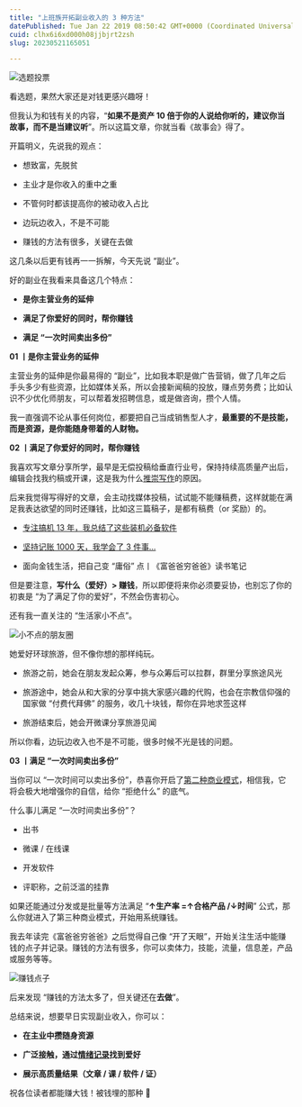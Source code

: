```yaml
---
title: "上班族开拓副业收入的 3 种方法"
datePublished: Tue Jan 22 2019 08:50:42 GMT+0000 (Coordinated Universal Time)
cuid: clhx6i6xd000h08jjbjrt2zsh
slug: 20230521165051

---
```


![选题投票](https://cdn.hashnode.com/res/hashnode/image/upload/v1684658981023/bc640549-896e-48bf-ad2d-46367d1d8e5c.png)

看选题，果然大家还是对钱更感兴趣呀！

但我认为和钱有关的内容，“**如果不是资产 10 倍于你的人说给你听的，建议你当故事，而不是当建议听**”。所以这篇文章，你就当看《故事会》得了。

开篇明义，先说我的观点：

* 想致富，先脱贫
    
* 主业才是你收入的重中之重
    
* 不管何时都该提高你的被动收入占比
    
* 边玩边收入，不是不可能
    
* 赚钱的方法有很多，关键在去做
    

这几条以后更有钱再一一拆解，今天先说 “副业”。

好的副业在我看来具备这几个特点：

* **是你主营业务的延伸**
    
* **满足了你爱好的同时，帮你赚钱**
    
* **满足 “一次时间卖出多份”**
    

**01 丨是你主营业务的延伸**

主营业务的延伸是你最易得的 “副业”，比如我本职是做广告营销，做了几年之后手头多少有些资源，比如媒体关系，所以会接新闻稿的投放，赚点劳务费；比如认识不少优化师朋友，可以帮着发招聘信息，或是做咨询，攒个人情。

我一直强调不论从事任何岗位，都要把自己当成销售型人才，**最重要的不是技能，而是资源，是你能随身带着的人财物。**

**02 丨满足了你爱好的同时，帮你赚钱**

我喜欢写文章分享所学，最早是无偿投稿给垂直行业号，保持持续高质量产出后，编辑会找我约稿或开课，这是我为什么[推崇写作](http://mp.weixin.qq.com/s?__biz=MzI3MzU5MDA1OQ==&mid=2247484663&idx=1&sn=04f0a87ec799f88f8cb1020b8b529e65&chksm=eb21b6b3dc563fa51126c73fbd133af2541bbd09fc948bb8ca8280574f2383f8a489ac821292&scene=21#wechat_redirect)的原因。

后来我觉得写得好的文章，会主动找媒体投稿，试试能不能赚稿费，这样就能在满足我表达欲望的同时还赚钱，比如这三篇稿子，是都有稿费（or 奖励）的。

* [专注搞机 13 年，我总结了这些装机必备软件](https://mp.weixin.qq.com/s?__biz=MjM5MjAyNDUyMA==&mid=2650501562&idx=1&sn=fed0a3be6dac3cc78685afa171def150&scene=21#wechat_redirect)
    
* [坚持记账 1000 天，我学会了 3 件事…](https://mp.weixin.qq.com/s?__biz=MjM5MzA3MjI2NQ==&mid=2650620494&idx=2&sn=ff678367cb921d55f00e60946f656aec&chksm=be9577a889e2febeeee9531fcd1e9d247ecc552d2051fc9e20e5301c8a40754b6e1733cc9fce&mpshare=1&scene=21&srcid=1226o0MHkXIS511itmEK4362#wechat_redirect)
    
* 面向金钱生活，把自己变 “庸俗” 点丨《富爸爸穷爸爸》读书笔记
    

但是要注意，**写什么（爱好）&gt; 赚钱**，所以即便将来你必须要妥协，也别忘了你的初衷是 “为了满足了你的爱好”，不然会伤害初心。

还有我一直关注的 “生活家小不点”。

![小不点的朋友圈](https://cdn.hashnode.com/res/hashnode/image/upload/v1684659002388/681ddfba-1c6d-4a65-84db-313ab0bdccf5.jpeg)

她爱好环球旅游，但不像你想的那样纯玩。

* 旅游之前，她会在朋友发起众筹，参与众筹后可以拉群，群里分享旅途风光
    
* 旅游途中，她会从和大家的分享中挑大家感兴趣的代购，也会在宗教信仰强的国家做 “付费代拜佛” 的服务，收几十块钱，帮你在异地求签这样
    
* 旅游结束后，她会开微课分享旅游见闻
    

所以你看，边玩边收入也不是不可能，很多时候不光是钱的问题。

**03 丨满足 “一次时间卖出多份”**

当你可以 “一次时间可以卖出多份”，恭喜你开启了[第二种商业模式](https://mp.weixin.qq.com/s?__biz=MzI4OTczOTYzMA==&mid=2247485786&idx=1&sn=aa780414e5b0bc14a9fdbc3c62380ce6&scene=21#wechat_redirect)，相信我，它将会极大地增强你的自信，给你 “拒绝什么” 的底气。

什么事儿满足 “一次时间卖出多份”？

* 出书
    
* 微课 / 在线课
    
* 开发软件
    
* 评职称，之前泛滥的挂靠
    

如果还能通过分发或是批量等方法满足 “**↑生产率 =↑合格产品 /↓时间**” 公式，那么你就进入了第三种商业模式，开始用系统赚钱。

我去年读完《富爸爸穷爸爸》之后觉得自己像 “开了天眼”，开始关注生活中能赚钱的点子并记录。赚钱的方法有很多，你可以卖体力，技能，流量，信息差，产品或服务等等。

![赚钱点子](https://cdn.hashnode.com/res/hashnode/image/upload/v1684659008284/0c4945cd-3053-4097-9aae-d111f1da78d4.png)

后来发现 “赚钱的方法太多了，但关键还在**去做**”。

总结来说，想要早日实现副业收入，你可以：

* **在主业中攒随身资源**
    
* **广泛接触，通过**[**情绪记录**](http://mp.weixin.qq.com/s?__biz=MzI3MzU5MDA1OQ==&mid=2247485034&idx=1&sn=5b64fa1c07f7dd3c9861ceba7b4df61e&chksm=eb21b42edc563d381f0a1c1279f652354f9eb00041e39ac30c0b6682582f11f20fa9627873f5&scene=21#wechat_redirect)**找到爱好**
    
* **展示高质量结果（文章 / 课 / 软件 / 证）**
    

祝各位读者都能赚大钱！被钱埋的那种 🤤